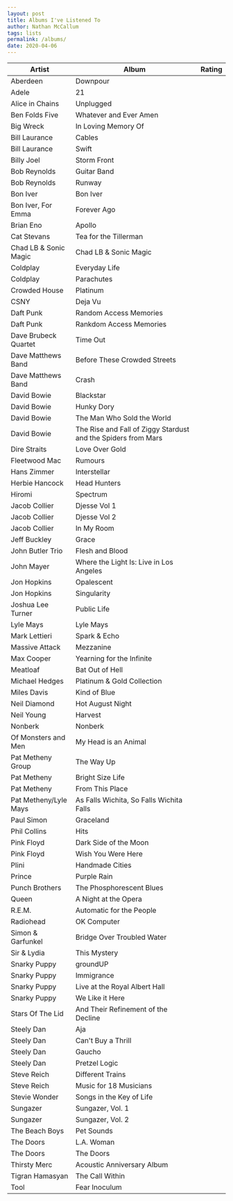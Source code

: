 ```yaml
---
layout: post
title: Albums I've Listened To
author: Nathan McCallum
tags: lists
permalink: /albums/
date: 2020-04-06
---
```


| Artist | Album | Rating |
| ------ | ----- | ------ |
| Aberdeen | Downpour |
| Adele | 21 |
| Alice in Chains | Unplugged |
| Ben Folds Five | Whatever and Ever Amen |
| Big Wreck | In Loving Memory Of |
| Bill Laurance | Cables |
| Bill Laurance | Swift |
| Billy Joel | Storm Front |
| Bob Reynolds | Guitar Band |
| Bob Reynolds | Runway |
| Bon Iver | Bon Iver |
| Bon Iver, For Emma | Forever Ago |
| Brian Eno | Apollo |
| Cat Stevans | Tea for the Tillerman |
| Chad LB & Sonic Magic | Chad LB & Sonic Magic |
| Coldplay | Everyday Life |
| Coldplay | Parachutes |
| Crowded House | Platinum |
| CSNY | Deja Vu |
| Daft Punk | Random Access Memories |
| Daft Punk | Rankdom Access Memories |
| Dave Brubeck Quartet | Time Out |
| Dave Matthews Band | Before These Crowded Streets |
| Dave Matthews Band | Crash |
| David Bowie | Blackstar |
| David Bowie | Hunky Dory |
| David Bowie | The Man Who Sold the World |
| David Bowie | The Rise and Fall of Ziggy Stardust and the Spiders from Mars |
| Dire Straits | Love Over Gold |
| Fleetwood Mac | Rumours |
| Hans Zimmer | Interstellar |
| Herbie Hancock | Head Hunters |
| Hiromi | Spectrum |
| Jacob Collier | Djesse Vol 1 |
| Jacob Collier | Djesse Vol 2 |
| Jacob Collier | In My Room |
| Jeff Buckley | Grace |
| John Butler Trio | Flesh and Blood |
| John Mayer | Where the Light Is: Live in Los Angeles |
| Jon Hopkins | Opalescent |
| Jon Hopkins | Singularity |
| Joshua Lee Turner | Public Life |
| Lyle Mays | Lyle Mays |
| Mark Lettieri | Spark & Echo |
| Massive Attack | Mezzanine |
| Max Cooper | Yearning for the Infinite |
| Meatloaf | Bat Out of Hell |
| Michael Hedges | Platinum & Gold Collection |
| Miles Davis | Kind of Blue |
| Neil Diamond | Hot August Night |
| Neil Young | Harvest |
| Nonberk | Nonberk |
| Of Monsters and Men | My Head is an Animal |
| Pat Metheny Group | The Way Up |
| Pat Metheny | Bright Size Life |
| Pat Metheny | From This Place |
| Pat Metheny/Lyle Mays | As Falls Wichita, So Falls Wichita Falls |
| Paul Simon | Graceland |
| Phil Collins | Hits |
| Pink Floyd | Dark Side of the Moon |
| Pink Floyd | Wish You Were Here |
| Plini | Handmade Cities |
| Prince | Purple Rain |
| Punch Brothers | The Phosphorescent Blues |
| Queen | A Night at the Opera |
| R.E.M. | Automatic for the People |
| Radiohead | OK Computer |
| Simon & Garfunkel | Bridge Over Troubled Water |
| Sir & Lydia | This Mystery |
| Snarky Puppy | groundUP |
| Snarky Puppy | Immigrance |
| Snarky Puppy | Live at the Royal Albert Hall |
| Snarky Puppy | We Like it Here |
| Stars Of The Lid | And Their Refinement of the Decline |
| Steely Dan | Aja |
| Steely Dan | Can't Buy a Thrill |
| Steely Dan | Gaucho |
| Steely Dan | Pretzel Logic |
| Steve Reich | Different Trains |
| Steve Reich | Music for 18 Musicians |
| Stevie Wonder | Songs in the Key of Life |
| Sungazer | Sungazer, Vol. 1 |
| Sungazer | Sungazer, Vol. 2 |
| The Beach Boys | Pet Sounds |
| The Doors | L.A. Woman |
| The Doors | The Doors |
| Thirsty Merc | Acoustic Anniversary Album |
| Tigran Hamasyan | The Call Within |
| Tool | Fear Inoculum |
